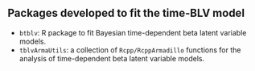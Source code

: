 ## Packages developed to fit the time-BLV model

- `btblv`: R package to fit Bayesian time-dependent beta latent variable models.
- `tblvArmaUtils`: a collection of `Rcpp/RcppArmadillo` functions for the analysis of time-dependent beta latent variable models.
